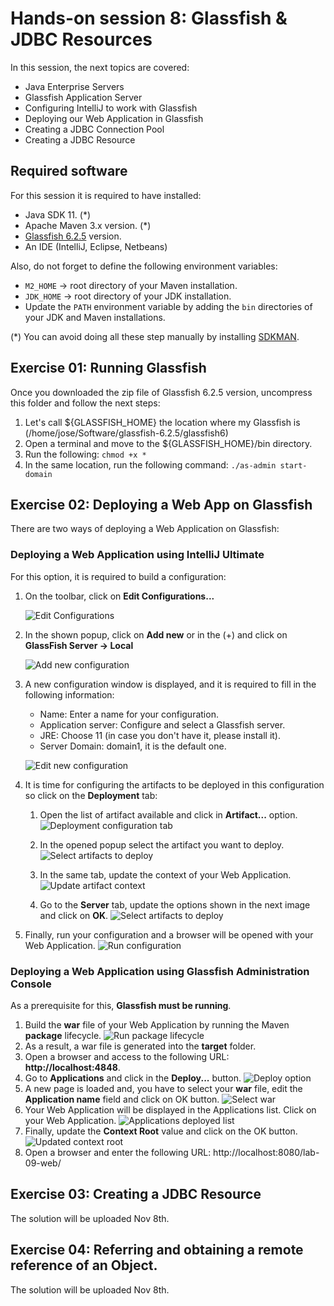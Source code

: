 
# Hands-on session 8: Glassfish & JDBC Resources

In this session, the next topics are covered:

- Java Enterprise Servers 
- Glassfish Application Server
- Configuring IntelliJ to work with Glassfish
- Deploying our Web Application in Glassfish
- Creating a JDBC Connection Pool
- Creating a JDBC Resource


## Required software

For this session it is required to have installed:

- Java SDK 11. (*)
- Apache Maven 3.x version. (*)
- [Glassfish 6.2.5](https://www.eclipse.org/downloads/download.php?file=/ee4j/glassfish/glassfish-6.2.5.zip) version.
- An IDE (IntelliJ, Eclipse, Netbeans)

Also, do not forget to define the following environment variables:

- `M2_HOME` -> root directory of your Maven installation.
- `JDK_HOME` -> root directory of your JDK installation.
- Update the `PATH` environment variable by adding the `bin` directories of your JDK and Maven installations.

(*) You can avoid doing all these step manually by installing
[SDKMAN](https://sdkman.io/).


## Exercise 01: Running Glassfish

Once you downloaded the zip file of Glassfish 6.2.5 version, uncompress this folder and follow the next steps:

1. Let's call ${GLASSFISH_HOME} the location where my Glassfish is (/home/jose/Software/glassfish-6.2.5/glassfish6)
2. Open a terminal and move to the ${GLASSFISH_HOME}/bin directory. 
3. Run the following: `chmod +x *`
4. In the same location, run the following command: `./as-admin start-domain`

## Exercise 02: Deploying a Web App on Glassfish

There are two ways of deploying a Web Application on Glassfish:

### Deploying a Web Application using IntelliJ Ultimate

For this option, it is required to build a configuration:

1. On the toolbar, click on **Edit Configurations...**

   ![Edit Configurations](images/e2_p1_configuration.png "Edit Configurations")

2. In the shown popup, click on **Add new** or in the (+) and click on **GlassFish Server -> Local**

   ![Add new configuration](images/e2_p1_new_configuration.png "Add new configuration")

3. A new configuration window is displayed, and it is required to fill in the following information:
   - Name: Enter a name for your configuration.
   - Application server: Configure and select a Glassfish server.
   - JRE: Choose 11 (in case you don't have it, please install it).
   - Server Domain: domain1, it is the default one.

   ![Edit new configuration](images/e2_p1_step1_configuration.png "Edit new configuration")

4. It is time for configuring the artifacts to be deployed in this configuration so click on the **Deployment** tab:

   1. Open the list of artifact available and click in **Artifact...** option.
   ![Deployment configuration tab](images/e2_p1_step2_configuration.png "Deployment configuration tab")
   
   2. In the opened popup select the artifact you want to deploy.
   ![Select artifacts to deploy](images/e2_p1_step2_configuration_artifact_selection.png "Select artifacts to deploy")
   
   3. In the same tab, update the context of your Web Application.
   ![Update artifact context](images/e2_p1_step2_configuration_custom_context.png "Update artifact context")
   
   4. Go to the **Server** tab, update the options shown in the next image and click on **OK**.
   ![Select artifacts to deploy](images/e2_p1_step3.png "Select artifacts to deploy")

5. Finally, run your configuration and a browser will be opened with your Web Application.
   ![Run configuration](images/e2_p1_step4.png "Run configuration")


### Deploying a Web Application using Glassfish Administration Console

As a prerequisite for this, **Glassfish must be running**. 

1. Build the **war** file of your Web Application by running the Maven **package** lifecycle.
![Run package lifecycle](images/e2_p2_war_generation.png "Run package lifecycle")
2. As a result, a war file is generated into the **target** folder.
3. Open a browser and access to the following URL: **http://localhost:4848**.
4. Go to **Applications** and click in the **Deploy...** button.
![Deploy option](images/e2_p2_deploy_application.png "Deploy option")
5. A new page is loaded and, you have to select your **war** file, edit the **Application name** field and click on OK button.
![Select war](images/e2_p2_upload_war.png "Select war")
6. Your Web Application will be displayed in the Applications list. Click on your Web Application.
![Applications deployed list](images/e2_p2_list_apps.png "Applications deployed list")
7. Finally, update the **Context Root** value and click on the OK button.
![Updated context root](images/e2_p2_update_context.png "Updated context root")
8. Open a browser and enter the following URL: http://localhost:8080/lab-09-web/

## Exercise 03: Creating a JDBC Resource

The solution will be uploaded Nov 8th.

## Exercise 04: Referring and obtaining a remote reference of an Object.

The solution will be uploaded Nov 8th.